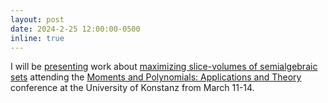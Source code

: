 ```yaml
---
layout: post
date: 2024-2-25 12:00:00-0500
inline: true
---
```


I will be <a href="/assets/pdf/Slice_Volume_Presentation__MoPAT_Konstanz_.pdf">presenting</a> work about <a href="https://arxiv.org/abs/2403.04438">maximizing slice-volumes of semialgebraic sets</a> attending the <a href="https://www.uni-konstanz.de/zukunftskolleg/community/mopat-conference/">Moments and Polynomials: Applications and Theory</a> conference at the University of Konstanz from March 11-14.